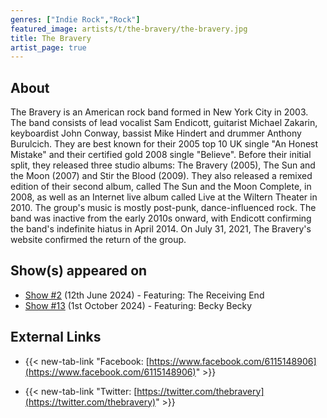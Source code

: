 ```yaml
---
genres: ["Indie Rock","Rock"]
featured_image: artists/t/the-bravery/the-bravery.jpg
title: The Bravery
artist_page: true
---
```

## About

The Bravery is an American rock band formed in New York City in 2003. The band consists of lead vocalist Sam Endicott, guitarist Michael Zakarin, keyboardist John Conway, bassist Mike Hindert and drummer Anthony Burulcich. They are best known for their 2005 top 10 UK single "An Honest Mistake" and their certified gold 2008 single "Believe". Before their initial split, they released three studio albums: The Bravery (2005), The Sun and the Moon (2007) and Stir the Blood (2009). They also released a remixed edition of their second album, called The Sun and the Moon Complete, in 2008, as well as an Internet live album called Live at the Wiltern Theater in 2010. The group's music is mostly post-punk, dance-influenced rock.
The band was inactive from the early 2010s onward, with Endicott confirming the band's indefinite hiatus in April 2014. On July 31, 2021, The Bravery's website confirmed the return of the group.



## Show(s) appeared on

- [Show #2](/shows/featuring-the-receiving-end/) (12th June 2024) - Featuring: The Receiving End
- [Show #13](/shows/featuring-becky-becky/) (1st October 2024) - Featuring: Becky Becky

## External Links

- {{< new-tab-link "Facebook: [https://www.facebook.com/6115148906](https://www.facebook.com/6115148906)" >}}


- {{< new-tab-link "Twitter: [https://twitter.com/thebravery](https://twitter.com/thebravery)" >}}


